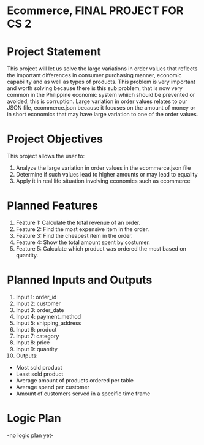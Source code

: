 # Ecommerce, FINAL PROJECT FOR CS 2
# Project Statement
This project will let us solve the large variations in order values that reflects the important differences in consumer purchasing manner, economic capability and as well as types of products. This problem is very important and worth solving because there is this sub problem, that is now very common in the Philippine economic system whiich should be prevented or avoided, this is corruption. Large variation in order values relates to our JSON file, ecommerce.json because it focuses on the amount of money or in short economics that may have large variation to one of the order values.
# Project Objectives
This project allows the user to:
1. Analyze the large variation in order values in the ecommerce.json file
2. Determine if such values lead to higher amounts or may lead to equality
3. Apply it in real life situation involving economics such as ecommerce
# Planned Features
1. Feature 1: Calculate the total revenue of an order.
2. Feature 2: Find the most expensive item in the order.
3. Feature 3: Find the cheapest item in the order.
4. Feature 4: Show the total amount spent by costumer.
5. Feature 5: Calculate which product was ordered the most based on quantity.
# Planned Inputs and Outputs
1. Input 1: order_id
2. Input 2: customer
3. Input 3: order_date
4. Input 4: payment_method
5. Input 5: shipping_address
6. Input 6: product
7. Input 7: category
8. Input 8: price
9. Input 9: quantity
2. Outputs:
  - Most sold product
  - Least sold product
  - Average amount of products ordered per table
  - Average spend per customer
  - Amount of customers served in a specific time frame

# Logic Plan
-no logic plan yet-



